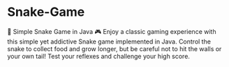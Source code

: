 # Snake-Game
🐍 Simple Snake Game in Java 🎮  Enjoy a classic gaming experience with this simple yet addictive Snake game implemented in Java. Control the snake to collect food and grow longer, but be careful not to hit the walls or your own tail! Test your reflexes and challenge your high score.
